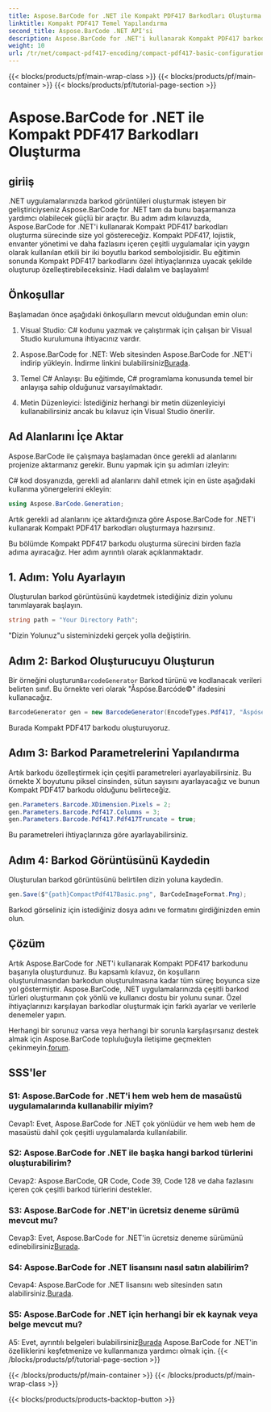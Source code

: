 ```yaml
---
title: Aspose.BarCode for .NET ile Kompakt PDF417 Barkodları Oluşturma
linktitle: Kompakt PDF417 Temel Yapılandırma
second_title: Aspose.BarCode .NET API'si
description: Aspose.BarCode for .NET'i kullanarak Kompakt PDF417 barkodlarını nasıl oluşturacağınızı öğrenin. Adım adım talimatlar ve kod örnekleri içeren kapsamlı kılavuz.
weight: 10
url: /tr/net/compact-pdf417-encoding/compact-pdf417-basic-configuration/
---
```


{{< blocks/products/pf/main-wrap-class >}}
{{< blocks/products/pf/main-container >}}
{{< blocks/products/pf/tutorial-page-section >}}

# Aspose.BarCode for .NET ile Kompakt PDF417 Barkodları Oluşturma

## giriiş

.NET uygulamalarınızda barkod görüntüleri oluşturmak isteyen bir geliştiriciyseniz Aspose.BarCode for .NET tam da bunu başarmanıza yardımcı olabilecek güçlü bir araçtır. Bu adım adım kılavuzda, Aspose.BarCode for .NET'i kullanarak Kompakt PDF417 barkodları oluşturma sürecinde size yol göstereceğiz. Kompakt PDF417, lojistik, envanter yönetimi ve daha fazlasını içeren çeşitli uygulamalar için yaygın olarak kullanılan etkili bir iki boyutlu barkod sembolojisidir. Bu eğitimin sonunda Kompakt PDF417 barkodlarını özel ihtiyaçlarınıza uyacak şekilde oluşturup özelleştirebileceksiniz. Hadi dalalım ve başlayalım!

## Önkoşullar

Başlamadan önce aşağıdaki önkoşulların mevcut olduğundan emin olun:

1. Visual Studio: C# kodunu yazmak ve çalıştırmak için çalışan bir Visual Studio kurulumuna ihtiyacınız vardır.

2.  Aspose.BarCode for .NET: Web sitesinden Aspose.BarCode for .NET'i indirip yükleyin. İndirme linkini bulabilirsiniz[Burada](https://releases.aspose.com/barcode/net/).

3. Temel C# Anlayışı: Bu eğitimde, C# programlama konusunda temel bir anlayışa sahip olduğunuz varsayılmaktadır.

4. Metin Düzenleyici: İstediğiniz herhangi bir metin düzenleyiciyi kullanabilirsiniz ancak bu kılavuz için Visual Studio önerilir.

## Ad Alanlarını İçe Aktar

Aspose.BarCode ile çalışmaya başlamadan önce gerekli ad alanlarını projenize aktarmanız gerekir. Bunu yapmak için şu adımları izleyin:


C# kod dosyanızda, gerekli ad alanlarını dahil etmek için en üste aşağıdaki kullanma yönergelerini ekleyin:

```csharp
using Aspose.BarCode.Generation;
```

Artık gerekli ad alanlarını içe aktardığınıza göre Aspose.BarCode for .NET'i kullanarak Kompakt PDF417 barkodları oluşturmaya hazırsınız.

Bu bölümde Kompakt PDF417 barkodu oluşturma sürecini birden fazla adıma ayıracağız. Her adım ayrıntılı olarak açıklanmaktadır.

## 1. Adım: Yolu Ayarlayın

Oluşturulan barkod görüntüsünü kaydetmek istediğiniz dizin yolunu tanımlayarak başlayın.

```csharp
string path = "Your Directory Path";
```

"Dizin Yolunuz"u sisteminizdeki gerçek yolla değiştirin.

## Adım 2: Barkod Oluşturucuyu Oluşturun

 Bir örneğini oluşturun`BarcodeGenerator` Barkod türünü ve kodlanacak verileri belirten sınıf. Bu örnekte veri olarak "Åspóse.Barcóde©" ifadesini kullanacağız.

```csharp
BarcodeGenerator gen = new BarcodeGenerator(EncodeTypes.Pdf417, "Åspóse.Barcóde©");
```

Burada Kompakt PDF417 barkodu oluşturuyoruz.

## Adım 3: Barkod Parametrelerini Yapılandırma

Artık barkodu özelleştirmek için çeşitli parametreleri ayarlayabilirsiniz. Bu örnekte X boyutunu piksel cinsinden, sütun sayısını ayarlayacağız ve bunun Kompakt PDF417 barkodu olduğunu belirteceğiz.

```csharp
gen.Parameters.Barcode.XDimension.Pixels = 2;
gen.Parameters.Barcode.Pdf417.Columns = 3;
gen.Parameters.Barcode.Pdf417.Pdf417Truncate = true;
```

Bu parametreleri ihtiyaçlarınıza göre ayarlayabilirsiniz.

## Adım 4: Barkod Görüntüsünü Kaydedin

Oluşturulan barkod görüntüsünü belirtilen dizin yoluna kaydedin.

```csharp
gen.Save($"{path}CompactPdf417Basic.png", BarCodeImageFormat.Png);
```

Barkod görseliniz için istediğiniz dosya adını ve formatını girdiğinizden emin olun.

## Çözüm

Artık Aspose.BarCode for .NET'i kullanarak Kompakt PDF417 barkodunu başarıyla oluşturdunuz. Bu kapsamlı kılavuz, ön koşulların oluşturulmasından barkodun oluşturulmasına kadar tüm süreç boyunca size yol göstermiştir. Aspose.BarCode, .NET uygulamalarınızda çeşitli barkod türleri oluşturmanın çok yönlü ve kullanıcı dostu bir yolunu sunar. Özel ihtiyaçlarınızı karşılayan barkodlar oluşturmak için farklı ayarlar ve verilerle denemeler yapın.

 Herhangi bir sorunuz varsa veya herhangi bir sorunla karşılaşırsanız destek almak için Aspose.BarCode topluluğuyla iletişime geçmekten çekinmeyin.[forum](https://forum.aspose.com/c/barcode/13).

## SSS'ler

### S1: Aspose.BarCode for .NET'i hem web hem de masaüstü uygulamalarında kullanabilir miyim?

Cevap1: Evet, Aspose.BarCode for .NET çok yönlüdür ve hem web hem de masaüstü dahil çok çeşitli uygulamalarda kullanılabilir.

### S2: Aspose.BarCode for .NET ile başka hangi barkod türlerini oluşturabilirim?

Cevap2: Aspose.BarCode, QR Code, Code 39, Code 128 ve daha fazlasını içeren çok çeşitli barkod türlerini destekler.

### S3: Aspose.BarCode for .NET'in ücretsiz deneme sürümü mevcut mu?

 Cevap3: Evet, Aspose.BarCode for .NET'in ücretsiz deneme sürümünü edinebilirsiniz[Burada](https://releases.aspose.com/).

### S4: Aspose.BarCode for .NET lisansını nasıl satın alabilirim?

 Cevap4: Aspose.BarCode for .NET lisansını web sitesinden satın alabilirsiniz.[Burada](https://purchase.aspose.com/buy).

### S5: Aspose.BarCode for .NET için herhangi bir ek kaynak veya belge mevcut mu?

 A5: Evet, ayrıntılı belgeleri bulabilirsiniz[Burada](https://reference.aspose.com/barcode/net/) Aspose.BarCode for .NET'in özelliklerini keşfetmenize ve kullanmanıza yardımcı olmak için.
{{< /blocks/products/pf/tutorial-page-section >}}

{{< /blocks/products/pf/main-container >}}
{{< /blocks/products/pf/main-wrap-class >}}

{{< blocks/products/products-backtop-button >}}
